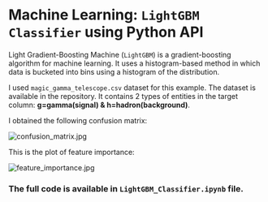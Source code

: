 # Machine Learning: `LightGBM Classifier` using Python API

Light Gradient-Boosting Machine (`LightGBM`) is a gradient-boosting algorithm for machine learning. It uses a histogram-based method in which data is bucketed into bins using a histogram of the distribution.

I used `magic_gamma_telescope.csv` dataset for this example. The dataset is available in the repository. It contains 2 types of entities in the target column: __g=gamma(signal) & h=hadron(background)__.

I obtained the following confusion matrix:

![confusion_matrix.jpg](https://github.com/randomaccess2023/MG2023/blob/main/Video%2070/confusion_matrix.jpg "confusion_matrix.jpg")

This is the plot of feature importance:

![feature_importance.jpg](https://github.com/randomaccess2023/MG2023/blob/main/Video%2070/feature_importance.jpg "feature_importance.jpg")

### The full code is available in `LightGBM_Classifier.ipynb` file.
